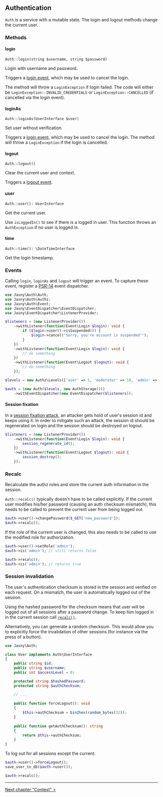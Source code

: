 Authentication
---

`Auth` is a service with a mutable state. The login and logout methods change the current user.

### Methods

#### login

    Auth::login(string $username, string $password)

Login with username and password.

Triggers a [login event](#events), which may be used to cancel the login.

The method will throw a `LoginException` if login failed. The code will either be `LoginException::INVALID_CREDENTIALS`
or `LoginException::CANCELLED` (if cancelled via the login event).

#### loginAs

    Auth::loginAs(UserInterface $user)

Set user without verification. 

Triggers a [login event](#events), which may be used to cancel the login. The method will throw a `LoginException` if
the login is cancelled.

#### logout

    Auth::logout()

Clear the current user and context.

Triggers a [logout event](#events).

#### user

    Auth::user(): UserInterface
    
Get the current user.

Use `isLoggedIn()` to see if there is a logged in user. This function throws an `AuthException` if no user is logged in.

#### time

    Auth::time(): \DateTimeInterface
    
Get the login timestamp.

### Events

Calling `login`, `loginAs` and `logout` will trigger an event. To capture these event, register a
[PSR-14](https://www.php-fig.org/psr/psr-14/) event dispatcher.

```php
use Jasny\Auth\Auth;
use Jasny\Auth\Authz;
use Jasny\Auth\Event;
use Jasny\EventDispatcher\EventDispatcher;
use Jasny\EventDispatcher\ListenerProvider;

$listeners = (new ListenerProvider())
    ->withListener(function(Event\Login $login): void {
        if ($login->user()->isSuspended()) {
            $login->cancel("Sorry, you're account is suspended'");
        }
    })
    ->withListener(function(Event\Login $login): void {
        // do something
    })
    ->withListener(function(Event\Logout $logout): void {
        // do something
    });

$levels = new Authz\Levels(['user' => 1, 'moderator' => 10, 'admin' => 100]);

$auth = (new Auth($levels, new AuthStorage()))
    ->withEventDispatcher(new EventDispatcher($listeners));
```

#### Session fixation

In a [session fixation attack](https://en.wikipedia.org/wiki/Session_fixation), an attacker gets hold of user's session id
and keeps using it. In order to mitigate such an attack, the session id should be regenerated on login and the session
should be destroyed on logout.

```php
$listeners = (new ListenerProvider())
    ->withListener(function(Event\Login $login): void {
        session_regenerate_id();
    })
    ->withListener(function(Event\Logout $logout): void {
        session_destroy();
    });
```

### Recalc

Recalculate the authz roles and store the current auth information in the session.

`Auth::recalc()` typically doesn't have to be called explicitly. If the current user modifies his/her password (causing an auth
checksum mismatch), this needs to be called to prevent the current user from being logged out.

```php
$auth->user()->changePassword($_GET['new_password']);
$auth->recalc();
```

If the role of the current user is changed, this also needs to be called to use the modified role for authorization.

```php
$auth->user()->setRole('admin');
$auth->is('admin'); // still returns false

$auth->recalc();
$auth->is('admin'); // returns true
```

### Session invalidation

The user's authentication checksum is stored in the session and verified on each request. On a mismatch, the user is
automatically logged out of the session.

Using the hashed password for the checksum means that user will be logged out of all sessions after a password change.
To keep him logged in in the current session call [`recalc()`](#recalc).

Alternatively, you can generate a random checksum. This would allow you to explicitly force the invalidation of other
sessions (for instance via the press of a button).

```php
use Jasny\Auth;

class User implements Auth\UserInterface
{
    public string $id;
    public string $username;
    public int $accessLevel = 0;

    protected string $hashedPassword;
    protected string $authChecksum;

    // ...
    
    public function forceLogout(): void
    {
        $this->authChecksum = bin2hex(random_bytes(32));
    }
   
    public function getAuthChecksum(): string
    {
        return $this->authChecksum;
    }
}
```

To log out for all sessions except the current:

```php
$auth->user()->forceLogout();
save_user_to_db($auth->user());

$auth->recalc();
```
---

[Next chapter "Context" >](context.md)
